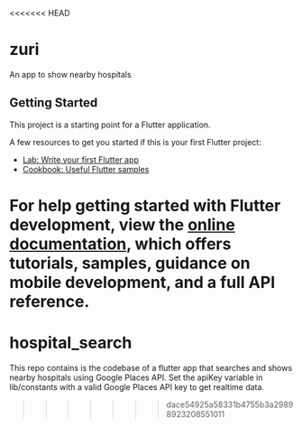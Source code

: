 <<<<<<< HEAD
# zuri

An app to show nearby hospitals

## Getting Started

This project is a starting point for a Flutter application.

A few resources to get you started if this is your first Flutter project:

- [Lab: Write your first Flutter app](https://docs.flutter.dev/get-started/codelab)
- [Cookbook: Useful Flutter samples](https://docs.flutter.dev/cookbook)

For help getting started with Flutter development, view the
[online documentation](https://docs.flutter.dev/), which offers tutorials,
samples, guidance on mobile development, and a full API reference.
=======
# hospital_search
This repo contains is the codebase of a flutter app that searches and shows nearby hospitals using Google Places API. 
Set the apiKey variable in lib/constants with a valid Google Places API key to get realtime data.
>>>>>>> dace54925a58331b4755b3a29898923208551011
